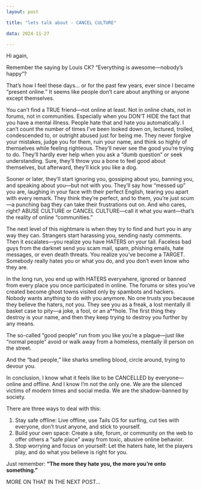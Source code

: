 ```yaml
---
layout: post

title: "lets talk about - CANCEL CULTURE"

data: 2024-11-27

---
```


Hi again,

Remember the saying by Louis CK? “Everything is awesome—nobody’s happy”?

That’s how I feel these days... or for the past few years, ever since I became “present online.” It seems like people don’t care about anything or anyone except themselves.

You can’t find a TRUE friend—not online at least. Not in online chats, not in forums, not in communities. Especially when you DON’T HIDE the fact that you have a mental illness. People hate that and hate you automatically. I can’t count the number of times I’ve been looked down on, lectured, trolled, condescended to, or outright abused just for being me. They never forgive your mistakes, judge you for them, ruin your name, and think so highly of themselves while feeling righteous. They’ll never see the good you’re trying to do. They’ll hardly ever help when you ask a “dumb question” or seek understanding. Sure, they’ll throw you a bone to feel good about themselves, but afterward, they’ll kick you like a dog.

Sooner or later, they’ll start ignoring you, gossiping about you, banning you, and speaking about you—but not with you. They’ll say how “messed up” you are, laughing in your face with their perfect English, tearing you apart with every remark. They think they’re perfect, and to them, you’re just scum—a punching bag they can take their frustrations out on. And who cares, right? ABUSE CULTURE or CANCEL CULTURE—call it what you want—that’s the reality of online “communities.”

The next level of this nightmare is when they try to find and hurt you in any way they can. Strangers start harassing you, sending nasty comments. Then it escalates—you realize you have HATERS on your tail. Faceless bad guys from the darknet send you scam mail, spam, phishing emails, hate messages, or even death threats. You realize you’ve become a TARGET. Somebody really hates you or what you do, and you don’t even know who they are.

In the long run, you end up with HATERS everywhere, ignored or banned from every place you once participated in online. The forums or sites you’ve created become ghost towns visited only by spambots and hackers. Nobody wants anything to do with you anymore. No one trusts you because they believe the haters, not you. They see you as a freak, a lost mentally ill basket case to pity—a joke, a fool, or an a**hole. The first thing they destroy is your name, and then they keep trying to destroy you further by any means.

The so-called “good people” run from you like you’re a plague—just like “normal people” avoid or walk away from a homeless, mentally ill person on the street.

And the “bad people,” like sharks smelling blood, circle around, trying to devour you.

In conclusion, I know what it feels like to be CANCELLED by everyone—online and offline. And I know I’m not the only one. We are the silenced victims of modern times and social media. We are the shadow-banned by society.

There are three ways to deal with this:

1. Stay safe offline: Live offline, use Tails OS for surfing, cut ties with everyone, don’t trust anyone, and stick to yourself.
2. Build your own space: Create a site, forum, or community on the web to offer others a “safe place” away from toxic, abusive online behavior.
3. Stop worrying and focus on yourself: Let the haters hate, let the players play, and do what you believe is right for you.

Just remember: **“The more they hate you, the more you’re onto something.”**

MORE ON THAT IN THE NEXT POST…
